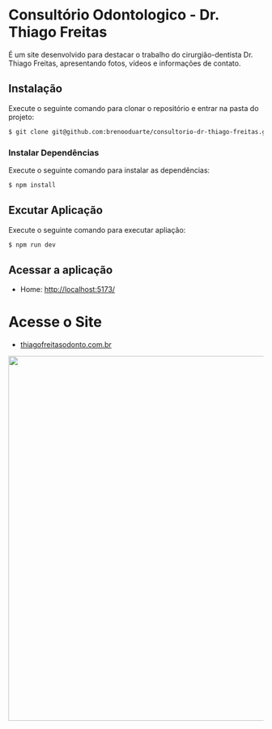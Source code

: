 # Consultório Odontologico - Dr. Thiago Freitas

É um site desenvolvido para destacar o trabalho do cirurgião-dentista Dr. Thiago Freitas, apresentando fotos, vídeos e informações de contato.

## Instalação

Execute o seguinte comando para clonar o repositório e entrar na pasta do projeto:

```bash
$ git clone git@github.com:brenooduarte/consultorio-dr-thiago-freitas.git && cd consultorio-dr-thiago-freitas
```

### Instalar Dependências

Execute o seguinte comando para instalar as dependências:

```bash
$ npm install
```

## Excutar Aplicação

Execute o seguinte comando para executar apliação:

```bash
$ npm run dev
```

## Acessar a aplicação

- Home: [http://localhost:5173/]()

# Acesse o Site

- <a href="https://thiagofreitasodonto.com.br" target="_blank">thiagofreitasodonto.com.br</a>

<img width="720" src="src/assets/to-readme/site-consultorio.gif">
